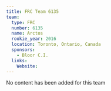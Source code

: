 ```yaml
---
title: FRC Team 6135
team:
  type: FRC
  number: 6135
  name: Arctos
  rookie_year: 2016
  location: Toronto, Ontario, Canada
  sponsors:
    - Bloor C.I.
  links:
    Website: 
---
```

No content has been added for this team